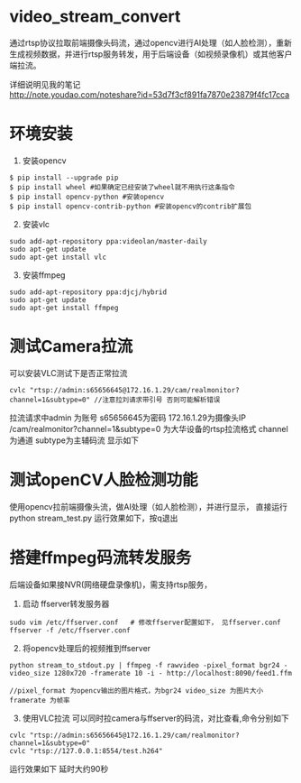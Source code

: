 # video_stream_convert

通过rtsp协议拉取前端摄像头码流，通过opencv进行AI处理（如人脸检测），重新生成视频数据，并进行rtsp服务转发，用于后端设备（如视频录像机）或其他客户端拉流。

详细说明见我的笔记  
http://note.youdao.com/noteshare?id=53d7f3cf891fa7870e23879f4fc17cca


# 环境安装
1. 安装opencv
```
$ pip install --upgrade pip 
$ pip install wheel #如果确定已经安装了wheel就不用执行这条指令
$ pip install opencv-python #安装opencv 
$ pip install opencv-contrib-python #安装opencv的contrib扩展包
```

2. 安装vlc
```
sudo add-apt-repository ppa:videolan/master-daily 
sudo apt-get update 
sudo apt-get install vlc
```

3. 安装ffmpeg
```
sudo add-apt-repository ppa:djcj/hybrid
sudo apt-get update
sudo apt-get install ffmpeg
```

# 测试Camera拉流
可以安装VLC测试下是否正常拉流
```
cvlc "rtsp://admin:s65656645@172.16.1.29/cam/realmonitor?channel=1&subtype=0" //注意拉刘请求带引号 否则可能解析错误
```
拉流请求中admin 为账号 s65656645为密码 172.16.1.29为摄像头IP /cam/realmonitor?channel=1&subtype=0 为大华设备的rtsp拉流格式 channel为通道 subtype为主辅码流
显示如下


# 测试openCV人脸检测功能
使用opencv拉前端摄像头流，做AI处理（如人脸检测），并进行显示，
直接运行python stream_test.py 
运行效果如下，按q退出


# 搭建ffmpeg码流转发服务
后端设备如果接NVR(网络硬盘录像机)，需支持rtsp服务，
1. 启动 ffserver转发服务器
```
sudo vim /etc/ffserver.conf   # 修改ffserver配置如下， 见ffserver.conf
ffserver -f /etc/ffserver.conf
```

2. 将opencv处理后的视频推到ffserver
```
python stream_to_stdout.py | ffmpeg -f rawvideo -pixel_format bgr24 -video_size 1280x720 -framerate 10 -i - http://localhost:8090/feed1.ffm

//pixel_format 为opencv输出的图片格式，为bgr24 video_size 为图片大小 framerate 为帧率
```

3. 使用VLC拉流
可以同时拉camera与ffserver的码流，对比查看,命令分别如下
```
cvlc "rtsp://admin:s65656645@172.16.1.29/cam/realmonitor?channel=1&subtype=0"
cvlc "rtsp://127.0.0.1:8554/test.h264"
```
运行效果如下 延时大约90秒